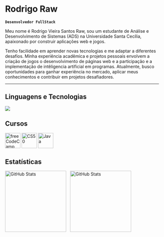 # Rodrigo Raw

**`Desenvolvedor FullStack`**

Meu nome é Rodrigo Vieira Santos Raw, sou um estudante de Análise e Desenvolvimento de Sistemas (ADS) na Universidade Santa Cecília, apaixonado por construir aplicações web e jogos.

Tenho facilidade em aprender novas tecnologias e me adaptar a diferentes desafios. Minha experiência acadêmica e projetos pessoais envolvem a criação de jogos o desenvolvimento de páginas web e a participação e a implementação de intêligencia artificial em programas.
Atualmente, busco oportunidades para ganhar experiência no mercado, aplicar meus conhecimentos e contribuir em projetos desafiadores.

---

## Linguagens e Tecnologias 
<img src="https://skillicons.dev/icons?i=html,css,javascript,cs,java,python,mysql" />

## Cursos

<img src="https://cdn.jsdelivr.net/gh/devicons/devicon/icons/freecodecamp/freecodecamp-original.svg" height="50" alt="freeCodeCamp"  />
<img src="https://cdn.jsdelivr.net/gh/devicons/devicon/icons/harvard/harvard-original.svg" height="50" alt="CS50" />
<img src="https://cdn.jsdelivr.net/gh/devicons/devicon/icons/java/java-original.svg" height="50" alt="Java"  />


## Estatísticas

<p>
  <img 
    align="left" 
    alt="GitHub Stats" 
    height="200" 
    style="padding-right: 10px;" 
    src="https://github-readme-stats.vercel.app/api?username=RodrigoVSRaw&show_icons=true&theme=tokyonight&include_all_commits=true&locale=pt-br" 
  />

<img 
      align="left" 
      alt="GitHub Stats" 
      height="200" 
      src="https://github-readme-stats.vercel.app/api/top-langs/?username=RodrigoVSRaw&theme=tokyonight&layout=compact&custom_title=Tecnologias&langs_count=9" 
  />

</p>
